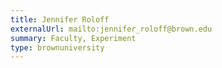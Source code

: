 ```yaml
---
title: Jennifer Roloff
externalUrl: mailto:jennifer_roloff@brown.edu
summary: Faculty, Experiment
type: brownuniversity
---
```

